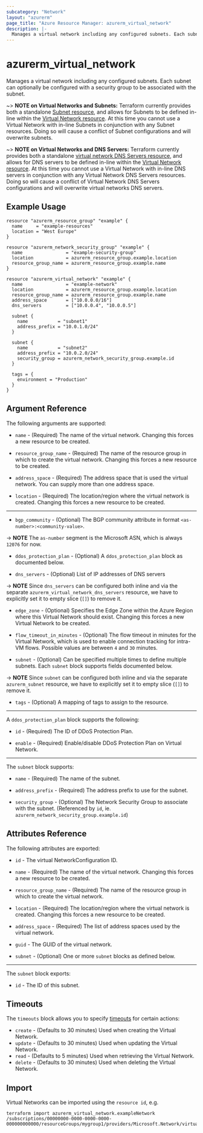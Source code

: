 ```yaml
---
subcategory: "Network"
layout: "azurerm"
page_title: "Azure Resource Manager: azurerm_virtual_network"
description: |-
  Manages a virtual network including any configured subnets. Each subnet can optionally be configured with a security group to be associated with the subnet.
---
```


# azurerm_virtual_network

Manages a virtual network including any configured subnets. Each subnet can
optionally be configured with a security group to be associated with the subnet.

~> **NOTE on Virtual Networks and Subnets:** Terraform currently provides both a standalone [Subnet resource](subnet.html), and allows for Subnets to be defined in-line within the [Virtual Network resource](virtual_network.html).
At this time you cannot use a Virtual Network with in-line Subnets in conjunction with any Subnet resources. Doing so will cause a conflict of Subnet configurations and will overwrite subnets.

~> **NOTE on Virtual Networks and DNS Servers:** Terraform currently provides both a standalone [virtual network DNS Servers resource](virtual_network_dns_servers.html), and allows for DNS servers to be defined in-line within the [Virtual Network resource](virtual_network.html).
At this time you cannot use a Virtual Network with in-line DNS servers in conjunction with any Virtual Network DNS Servers resources. Doing so will cause a conflict of Virtual Network DNS Servers configurations and will overwrite virtual networks DNS servers.

## Example Usage

```hcl
resource "azurerm_resource_group" "example" {
  name     = "example-resources"
  location = "West Europe"
}

resource "azurerm_network_security_group" "example" {
  name                = "example-security-group"
  location            = azurerm_resource_group.example.location
  resource_group_name = azurerm_resource_group.example.name
}

resource "azurerm_virtual_network" "example" {
  name                = "example-network"
  location            = azurerm_resource_group.example.location
  resource_group_name = azurerm_resource_group.example.name
  address_space       = ["10.0.0.0/16"]
  dns_servers         = ["10.0.0.4", "10.0.0.5"]

  subnet {
    name           = "subnet1"
    address_prefix = "10.0.1.0/24"
  }

  subnet {
    name           = "subnet2"
    address_prefix = "10.0.2.0/24"
    security_group = azurerm_network_security_group.example.id
  }

  tags = {
    environment = "Production"
  }
}
```

## Argument Reference

The following arguments are supported:

* `name` - (Required) The name of the virtual network. Changing this forces a new resource to be created. 

* `resource_group_name` - (Required) The name of the resource group in which to create the virtual network. Changing this forces a new resource to be created.

* `address_space` - (Required) The address space that is used the virtual network. You can supply more than one address space.

* `location` - (Required) The location/region where the virtual network is created. Changing this forces a new resource to be created. 

---

* `bgp_community` - (Optional) The BGP community attribute in format `<as-number>:<community-value>`.

-> **NOTE** The `as-number` segment is the Microsoft ASN, which is always `12076` for now.

* `ddos_protection_plan` - (Optional) A `ddos_protection_plan` block as documented below.

* `dns_servers` - (Optional) List of IP addresses of DNS servers

-> **NOTE** Since `dns_servers` can be configured both inline and via the separate `azurerm_virtual_network_dns_servers` resource, we have to explicitly set it to empty slice (`[]`) to remove it.

* `edge_zone` - (Optional) Specifies the Edge Zone within the Azure Region where this Virtual Network should exist. Changing this forces a new Virtual Network to be created.

* `flow_timeout_in_minutes` - (Optional) The flow timeout in minutes for the Virtual Network, which is used to enable connection tracking for intra-VM flows. Possible values are between `4` and `30` minutes.

* `subnet` - (Optional) Can be specified multiple times to define multiple subnets. Each `subnet` block supports fields documented below.

-> **NOTE** Since `subnet` can be configured both inline and via the separate `azurerm_subnet` resource, we have to explicitly set it to empty slice (`[]`) to remove it.

* `tags` - (Optional) A mapping of tags to assign to the resource.

---

A `ddos_protection_plan` block supports the following:

* `id` - (Required) The ID of DDoS Protection Plan.

* `enable` - (Required) Enable/disable DDoS Protection Plan on Virtual Network.

---

The `subnet` block supports:

* `name` - (Required) The name of the subnet.

* `address_prefix` - (Required) The address prefix to use for the subnet.

* `security_group` - (Optional) The Network Security Group to associate with the subnet. (Referenced by `id`, ie. `azurerm_network_security_group.example.id`)

## Attributes Reference

The following attributes are exported:

* `id` - The virtual NetworkConfiguration ID.

* `name` - (Required) The name of the virtual network. Changing this forces a new resource to be created.

* `resource_group_name` - (Required) The name of the resource group in which to create the virtual network.

* `location` - (Required) The location/region where the virtual network is created. Changing this forces a new resource to be created.

* `address_space` - (Required) The list of address spaces used by the virtual network.

* `guid` - The GUID of the virtual network.

* `subnet` - (Optional) One or more `subnet` blocks as defined below.

---

The `subnet` block exports:

* `id` - The ID of this subnet.

## Timeouts

The `timeouts` block allows you to specify [timeouts](https://www.terraform.io/language/resources/syntax#operation-timeouts) for certain actions:

* `create` - (Defaults to 30 minutes) Used when creating the Virtual Network.
* `update` - (Defaults to 30 minutes) Used when updating the Virtual Network.
* `read` - (Defaults to 5 minutes) Used when retrieving the Virtual Network.
* `delete` - (Defaults to 30 minutes) Used when deleting the Virtual Network.

## Import

Virtual Networks can be imported using the `resource id`, e.g.

```shell
terraform import azurerm_virtual_network.exampleNetwork /subscriptions/00000000-0000-0000-0000-000000000000/resourceGroups/mygroup1/providers/Microsoft.Network/virtualNetworks/myvnet1
```
